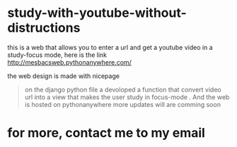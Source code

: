 # study-with-youtube-without-distructions
this is a web that allows you to enter a url and get a youtube video in a study-focus mode, here is the link http://mesbacsweb.pythonanywhere.com/

 the web design is made with nicepage
 > on the django  python file a devoloped a function that convert video url into a view that makes the user study in focus-mode
 > . And the web is hosted on pythonanywhere
 > more updates will are comming soon
# for more, contact me to my email
